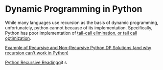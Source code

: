 # Dynamic Programming in Python
While many languages use recursion as the basis of dynamic programming, unfortunately, python cannot because of its implementation. Specifically, Python has poor implementation of [tail-call elimination, or tail call optimization](https://en.wikipedia.org/wiki/Tail_call). 

[Example of Recursive and Non-Recursive Python DP Solutions (and why recursion can't work in Python)](https://github.com/rogue0137/practice/blob/master/leetcode_python/easy/SOLVED-maximum-subarray.py)

[Python Recursive Reading](https://realpython.com/python-thinking-recursively)git s